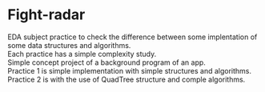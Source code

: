 # Fight-radar
EDA subject practice to check the difference between some implentation of some data structures and algorithms.  
Each practice has a simple complexity study.  
Simple concept project of a background program of an app.  
Practice 1 is simple implementation with simple structures and algorithms.  
Practice 2 is with the use of QuadTree structure and comple algorithms.  
